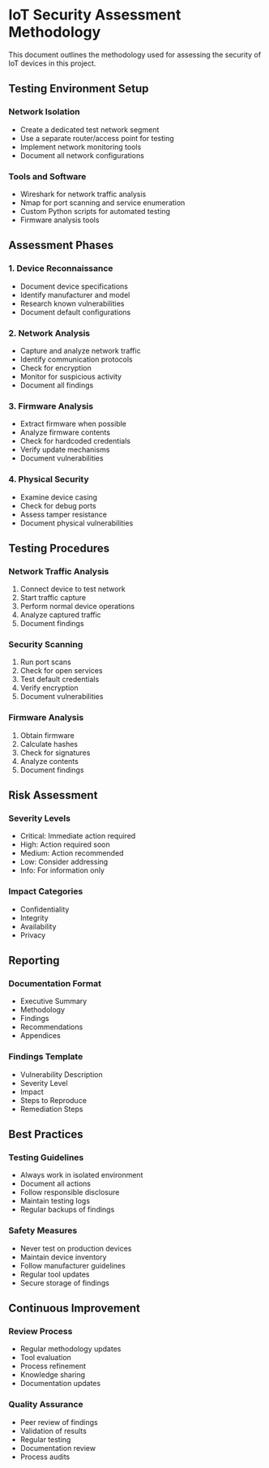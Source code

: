 # IoT Security Assessment Methodology

This document outlines the methodology used for assessing the security of IoT devices in this project.

## Testing Environment Setup

### Network Isolation
- Create a dedicated test network segment
- Use a separate router/access point for testing
- Implement network monitoring tools
- Document all network configurations

### Tools and Software
- Wireshark for network traffic analysis
- Nmap for port scanning and service enumeration
- Custom Python scripts for automated testing
- Firmware analysis tools

## Assessment Phases

### 1. Device Reconnaissance
- Document device specifications
- Identify manufacturer and model
- Research known vulnerabilities
- Document default configurations

### 2. Network Analysis
- Capture and analyze network traffic
- Identify communication protocols
- Check for encryption
- Monitor for suspicious activity
- Document all findings

### 3. Firmware Analysis
- Extract firmware when possible
- Analyze firmware contents
- Check for hardcoded credentials
- Verify update mechanisms
- Document vulnerabilities

### 4. Physical Security
- Examine device casing
- Check for debug ports
- Assess tamper resistance
- Document physical vulnerabilities

## Testing Procedures

### Network Traffic Analysis
1. Connect device to test network
2. Start traffic capture
3. Perform normal device operations
4. Analyze captured traffic
5. Document findings

### Security Scanning
1. Run port scans
2. Check for open services
3. Test default credentials
4. Verify encryption
5. Document vulnerabilities

### Firmware Analysis
1. Obtain firmware
2. Calculate hashes
3. Check for signatures
4. Analyze contents
5. Document findings

## Risk Assessment

### Severity Levels
- Critical: Immediate action required
- High: Action required soon
- Medium: Action recommended
- Low: Consider addressing
- Info: For information only

### Impact Categories
- Confidentiality
- Integrity
- Availability
- Privacy

## Reporting

### Documentation Format
- Executive Summary
- Methodology
- Findings
- Recommendations
- Appendices

### Findings Template
- Vulnerability Description
- Severity Level
- Impact
- Steps to Reproduce
- Remediation Steps

## Best Practices

### Testing Guidelines
- Always work in isolated environment
- Document all actions
- Follow responsible disclosure
- Maintain testing logs
- Regular backups of findings

### Safety Measures
- Never test on production devices
- Maintain device inventory
- Follow manufacturer guidelines
- Regular tool updates
- Secure storage of findings

## Continuous Improvement

### Review Process
- Regular methodology updates
- Tool evaluation
- Process refinement
- Knowledge sharing
- Documentation updates

### Quality Assurance
- Peer review of findings
- Validation of results
- Regular testing
- Documentation review
- Process audits 